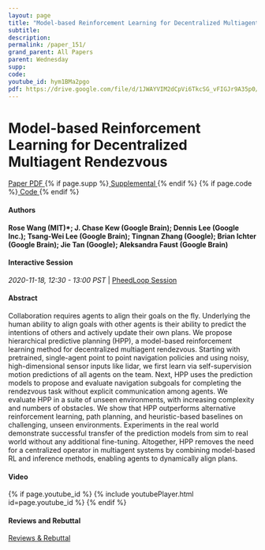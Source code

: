 ```yaml
---
layout: page
title: "Model-based Reinforcement Learning for Decentralized Multiagent Rendezvous"
subtitle: 
description:
permalink: /paper_151/
grand_parent: All Papers
parent: Wednesday
supp: 
code: 
youtube_id: hym1BMa2pgo
pdf: https://drive.google.com/file/d/1JWAYVIM2dCpVi6TkcSG_vFIGJr9A35p0/view
---
```


# Model-based Reinforcement Learning for Decentralized Multiagent Rendezvous

<a href="https://drive.google.com/file/d/1JWAYVIM2dCpVi6TkcSG_vFIGJr9A35p0/view" target="_blank" rel="noopener noreferrer" class="btn btn-blue"><i class="fa fa-file-text-o" aria-hidden="true"></i> Paper PDF </a> {% if page.supp %}<a href="" target="_blank" rel="noopener noreferrer" class="btn btn-green"><i class="fa fa-file-text-o" aria-hidden="true"></i> Supplemental </a>{% endif %} {% if page.code %}<a href="" target="_blank" rel="noopener noreferrer" class="btn"><i class="fa fa-github" aria-hidden="true"></i> Code </a>{% endif %} 

#### Authors
**Rose Wang (MIT)*; J. Chase Kew (Google Brain); Dennis Lee (Google Inc.); Tsang-Wei Lee (Google Brain); Tingnan Zhang (Google); Brian Ichter (Google Brain); Jie Tan (Google); Aleksandra Faust (Google Brain)**

#### Interactive Session
<em>2020-11-18, 12:30 - 13:00 PST </em> | <a href="https://pheedloop.com/corl2020/virtual/?page=sessions&section=SESN405CD73U915F5" target="_blank" rel="noopener noreferrer"> PheedLoop Session <i class="fa fa-external-link" aria-hidden="true"></i> </a> 

#### Abstract
Collaboration requires agents to align their goals on the fly. Underlying the human ability to align goals with other agents is their ability to predict the intentions of others and actively update their own plans. We propose hierarchical predictive planning (HPP), a model-based reinforcement learning method for decentralized multiagent rendezvous. Starting with pretrained, single-agent point to point navigation policies  and using noisy, high-dimensional sensor inputs like lidar, we first learn via self-supervision motion predictions of all agents on the team. Next, HPP uses the prediction models to propose and evaluate navigation subgoals for completing the rendezvous task without explicit communication among agents. We evaluate HPP in a suite of unseen environments, with increasing complexity and numbers of obstacles. We show that HPP outperforms alternative reinforcement learning, path planning, and heuristic-based baselines on challenging, unseen environments. Experiments in the real world demonstrate successful transfer of the prediction models from sim to real world without any additional fine-tuning. Altogether, HPP removes the need for a centralized operator in multiagent systems by combining model-based RL and inference methods, enabling agents to dynamically align plans.

#### Video
{% if page.youtube_id %}
{% include youtubePlayer.html id=page.youtube_id %}
{% endif %}

#### Reviews and Rebuttal
<a href="https://drive.google.com/file/d/1BvvCFSFS3VL3mn4VOULxDZkweKu6Nd_u/view" target="_blank" rel="noopener noreferrer" class="btn btn-purple"><i class="fa fa-pencil-square-o" aria-hidden="true"></i> Reviews & Rebuttal </a>

